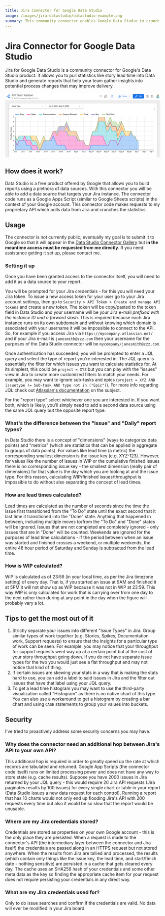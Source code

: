 ```yaml
---
title: Jira Connector for Google Data Studio
image: /images/jira-datastudio/datastudio-example.png
summary: This community connector enables Google Data Studio to crunch Kanban-type statistics like lead time directly from Jira's API.
---
```


# Jira Connector for Google Data Studio

Jira for Google Data Studio is a community connector for Google's Data Studio product. It allows you to pull statistics like story lead time into Data Studio and generate reports that help your team gather insights into potential process changes that may improve delivery.

![Example chart showing team throughput](/images/jira-datastudio/datastudio-example.png)

## How does it work?

Data Studio is a free product offered by Google that allows you to build reports using a plethora of data sources. With this connector you will be able to add a data source that targets your Jira instance. The connector code runs as a Google Apps Script (similar to Google Sheets scripts) in the context of your Google account. This connector code makes requests to my proprietary API which pulls data from Jira and crunches the statistics.

## Usage

The connector is not currently public; eventually my goal is to submit it to Google so that it will appear in the [Data Studio Connector Gallery](https://datastudio.google.com/data) but **in the meantime access must be requested from me directly**. If you need assistance getting it set up, please contact me.

### Setting it up

Once you have been granted access to the connector itself, you will need to add it as a data source to your report.

You will be prompted for your Jira credentials - for this you will need your Jira token. To issue a new access token for your user go to your Jira account settings, then go to `Security > API Token > Create and manage API tokens` and create a new token. The token will be copy/pasted to the token field in Data Studio and your username will be your Jira e-mail *prefixed with the instance ID and a forward slash*. This is required because each Jira instance runs on its own subdomain and without knowing which domain is associated with your username it will be impossible to connect to the API. So, for example if you access Jira via `https://mycompany.atlassian.net/` and if your Jira e-mail is `janesmith@zzz.com` then your username for the purposes of the Data Studio connector will be `mycompany/janesmith@zzz.com`.

Once authentication has succeeded, you will be prompted to enter a JQL query and select the type of report you're interested in. The JQL query is essentially the filter for which issues you want to calculate statistics for. At its simplest, this could be `project = XYZ` but you can play with the "issues" view in Jira to create more customized filters to match your needs. For example, you may want to ignore sub-tasks and epics (`project = XYZ AND issuetype != Sub-task AND type not in ("Epic")`). For more info regarding JQL check out [Atlassian's documentation](https://support.atlassian.com/jira-software-cloud/docs/what-is-advanced-searching-in-jira-cloud/) on the subject.

For the "report type" select whichever one you are interested in. If you want both, which is likely, you'll simply need to add a second data source using the same JQL query but the opposite report type.

### What's the difference between the "Issue" and "Daily" report types?

In Data Studio there is a concept of "dimensions" (ways to categorize data points) and "metrics" (which are statistics that can be applied in aggregate to groups of data points). For values like lead time (a metric) the corresponding smallest dimension is the issue key (e.g. XYZ-123). However, for values like the number of issues in WIP or the cumulative finished issues there is no corresponding issue key - the smallest dimension (really pair of dimensions) for that value is the day which you are looking at and the issue type. For this reason, calculating WIP/finished issues/throughput is impossible to do without also separating the concept of lead times.

### How are lead times calculated?

Lead times are calculated as the number of seconds since the time the issue first transitioned from the "To Do" state until the exact second that it last time it transitioned into the "Done" state. Anything that happened in between, including multiple moves to/from the "To Do" and "Done" states will be ignored. Issues that are not completed are completely ignored - only issues that are in "Done" will be counted. Weekends are ignored for the purposes of lead time calculations - if the period between when an issue was started and finished crosses a weekend, or multiple weekends, the entire 48 hour period of Saturday and Sunday is subtracted from the lead time.

### How is WIP calculated?

WIP is calculated as of 23:59 (in your local time, as per the Jira timezone setting) of every day. That is, if you started an issue at 9AM and finished it at 5PM it will not show up as WIP because it was not in WIP at 23:59. This way WIP is only calculated for work that is carrying over from one day to the next rather than during at any point in the day when the figure will probably vary a lot.

## Tips to get the most out of it

1. Strictly separate your issues into different "Issue Types" in Jira. Group similar types of work together (e.g. Stories, Spikes, Documentation work, Support requests) to ensure that the insights for a particular type of work can be seen. For example, you may notice that your throughput for support requests went way up at a certain point but at the cost of your story throughput going down. If you do not have separate issue types for the two you would just see a flat throughput and may not notice that kind of thing.
1. If certain issues are skewing your stats in a way that is making the stats hard to use, you can add a label to said issues in Jira and the filter out issues that have that label using your JQL query.
1. To get a lead time histogram you may want to use the third-party visualization called "Histogram" as there is no native chart of this type. You can also use a workaround to get a histogram by creating a bar chart and using `CASE` statements to group your values into buckets.


## Security

I've tried to proactively address some security concerns you may have.

### Why does the connector need an additional hop between Jira's API to your own API?

This additional hop is required in order to greatly speed up the rate at which records are tabulated and returned. Google App Scripts (the connector code itself) runs on limited processing power and does not have any way to store state (e.g. cache results). Suppose you have 2000 issues in Jira returned by your JQL query - this would require 20 Jira API requests (Jira paginates results by 100 issues) for every single chart or table in your report (Data Studio issues a new data request for each control). Running a report that has 10 charts would not only end up flooding Jira's API with 200 requests every time but also it would be so slow that the report would be unusable.

### Where are my Jira credentials stored?

Credentials are stored as properties on your own Google account - this is the only place they are persisted. When a request is made to the connector's API (the intermediary layer between the connector and Jira itself) the credentials are passed along in an HTTPS request but not stored anywhere. When the results from Jira are tallied and processed, the results (which contain only things like the issue key, the lead time, and start/finish date - nothing sensitive) are persisted in a cache that gets cleared every day. The cache uses an SHA256 hash of your credentials and some other meta data as the key so finding the appropriate cache item for your request does not require persisting your credentials in any direct way.

### What are my Jira credentials used for?

Only to do issue searches and confirm if the credentials are valid. No data will ever be modified in your Jira board.
